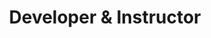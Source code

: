 ---
name: "Bryan Luo"
title: "Developer & Instructor"
group: "member"
img: "bluo.jpg"
github: "luobryan"
---